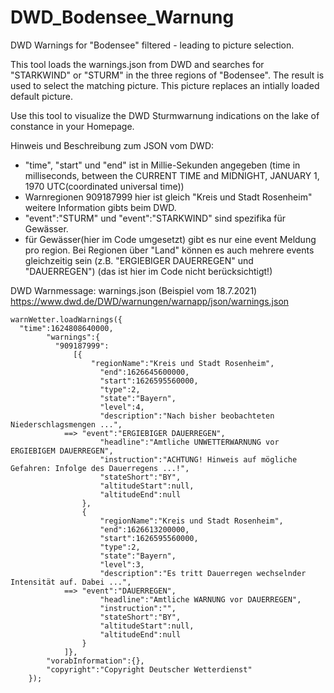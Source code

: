# DWD_Bodensee_Warnung
DWD Warnings for "Bodensee" filtered - leading to picture selection.

This tool loads the warnings.json from DWD and searches for "STARKWIND" or "STURM" in the three regions of "Bodensee".
The result is used to select the matching picture. This picture replaces an intially loaded default picture. 

Use this tool to visualize the DWD Sturmwarnung indications on the lake of constance in your Homepage.

 Hinweis und Beschreibung zum JSON vom DWD:
 - "time", "start" und "end" ist in Millie-Sekunden angegeben (time in milliseconds, between the CURRENT TIME and MIDNIGHT, JANUARY 1, 1970 UTC(coordinated universal time))
 - Warnregionen 909187999 hier ist gleich "Kreis und Stadt Rosenheim"
   weitere Information gibts beim DWD.
 - "event":"STURM" und "event":"STARKWIND" sind spezifika für Gewässer.
 - für Gewässer(hier im Code umgesetzt) gibt es nur eine event Meldung pro region. 
   Bei Regionen über "Land" können es auch mehrere events gleichzeitig sein (z.B. "ERGIEBIGER DAUERREGEN" und "DAUERREGEN") (das ist hier im Code nicht berücksichtigt!)
 
 DWD Warnmessage: warnings.json (Beispiel vom 18.7.2021)
	https://www.dwd.de/DWD/warnungen/warnapp/json/warnings.json
 
    warnWetter.loadWarnings({
      "time":1624808640000,
			"warnings":{
			  "909187999":
				  [{
					  "regionName":"Kreis und Stadt Rosenheim",
						"end":1626645600000, 
						"start":1626595560000,
						"type":2,
						"state":"Bayern",
						"level":4,
						"description":"Nach bisher beobachteten Niederschlagsmengen ...",
				==>	"event":"ERGIEBIGER DAUERREGEN",
						"headline":"Amtliche UNWETTERWARNUNG vor ERGIEBIGEM DAUERREGEN",
						"instruction":"ACHTUNG! Hinweis auf mögliche Gefahren: Infolge des Dauerregens ...!",
						"stateShort":"BY",
						"altitudeStart":null,
						"altitudeEnd":null
					},
					{
						"regionName":"Kreis und Stadt Rosenheim",
						"end":1626613200000,
						"start":1626595560000,
						"type":2,
						"state":"Bayern",
						"level":3,
						"description":"Es tritt Dauerregen wechselnder Intensität auf. Dabei ...",
				==>	"event":"DAUERREGEN",
						"headline":"Amtliche WARNUNG vor DAUERREGEN",
						"instruction":"",
						"stateShort":"BY",
						"altitudeStart":null,
						"altitudeEnd":null
					}
				]},
			"vorabInformation":{},
			"copyright":"Copyright Deutscher Wetterdienst"
		});	
